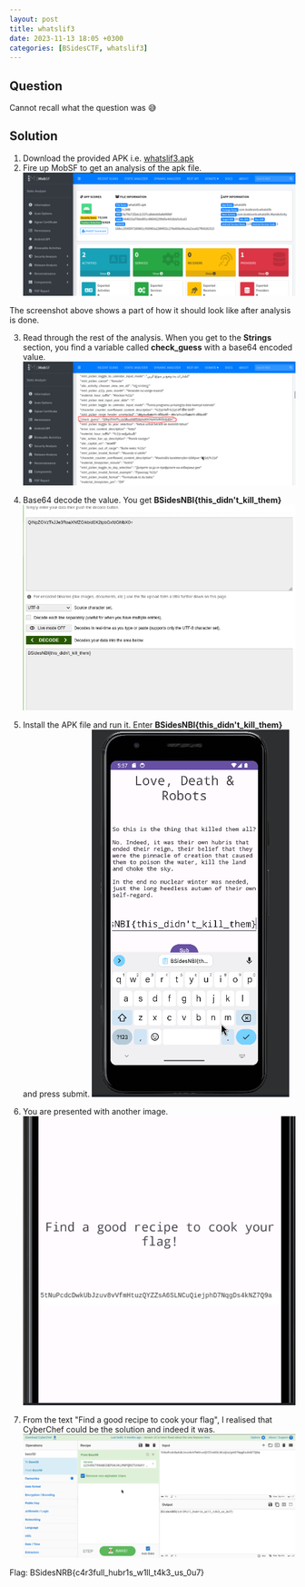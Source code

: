 ```yaml
---
layout: post
title: whatslif3
date: 2023-11-13 18:05 +0300
categories: [BSidesCTF, whatslif3]
---
```

## Question
Cannot recall what the question was 😅
## Solution

1. Download the provided APK i.e. [whatslif3.apk](/assets\CTFs-main\BSidesCTF\whatslif3\whatslif3.apk)
2. Fire up MobSF to get an analysis of the apk file.
![Alt text](/assets\CTFs-main\BSidesCTF\whatslif3\mobsf_brief.png)

The screenshot above shows a part of how it should look like after analysis is done.

3. Read through the rest of the analysis. When you get to the **Strings** section, you find a variable called **check_guess** with a base64 encoded value.
![Alt text](/assets\CTFs-main\BSidesCTF\whatslif3\base64.png)

4. Base64 decode the value. You get **BSidesNBI{this_didn't_kill_them}**
![Alt text](/assets\CTFs-main\BSidesCTF\whatslif3\base64_decoded.png)

5. Install the APK file and run it. Enter **BSidesNBI{this_didn't_kill_them}** and press submit.
![Alt text](/assets\CTFs-main\BSidesCTF\whatslif3\phone.png)

6. You are presented with another image.
![Alt text](/assets\CTFs-main\BSidesCTF\whatslif3\base58.png)

7. From the text "Find a good recipe to cook your flag", I realised that CyberChef could be the solution and indeed it was.
![Alt text](/assets\CTFs-main\BSidesCTF\whatslif3\solved.png)

Flag: BSidesNRB{c4r3full_hubr1s_w1ll_t4k3_us_0u7}




